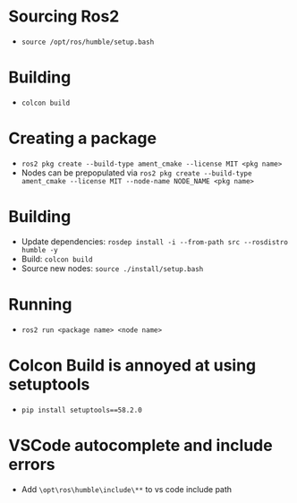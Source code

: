  # Sourcing Ros2
 * `source /opt/ros/humble/setup.bash`
 # Building 
 * `colcon build`
 # Creating a package
 * `ros2 pkg create --build-type ament_cmake --license MIT <pkg name>`
 * Nodes can be prepopulated via  `ros2 pkg create --build-type ament_cmake --license MIT --node-name NODE_NAME <pkg name>`
 # Building
 * Update dependencies: `rosdep install -i --from-path src --rosdistro humble -y`
 * Build: `colcon build`
 * Source new nodes: `source ./install/setup.bash`
 # Running
 * `ros2 run <package name> <node name>`
 # Colcon Build is annoyed at using setuptools
 * `pip install setuptools==58.2.0`

 # VSCode autocomplete and include errors
 * Add `\opt\ros\humble\include\**` to vs code include path
